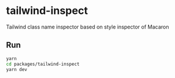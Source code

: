 # tailwind-inspect

Tailwind class name inspector based on style inspector of Macaron

## Run

```bash
yarn
cd packages/tailwind-inspect
yarn dev
```
